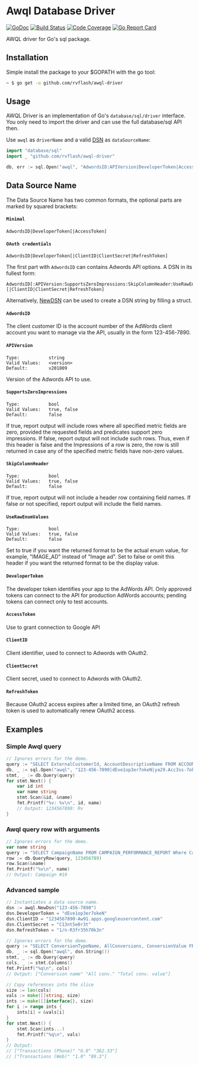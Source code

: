 # Awql Database Driver

[![GoDoc](https://godoc.org/github.com/rvflash/awql-driver?status.svg)](https://godoc.org/github.com/rvflash/awql-driver)
[![Build Status](https://img.shields.io/travis/rvflash/awql-driver.svg)](https://travis-ci.org/rvflash/awql-driver)
[![Code Coverage](https://img.shields.io/codecov/c/github/rvflash/awql-driver.svg)](http://codecov.io/github/rvflash/awql-driver?branch=master)
[![Go Report Card](https://goreportcard.com/badge/github.com/rvflash/awql-driver)](https://goreportcard.com/report/github.com/rvflash/awql-driver)


AWQL driver for Go's sql package.


## Installation

Simple install the package to your $GOPATH with the go tool:

```bash
~ $ go get -u github.com/rvflash/awql-driver
```

## Usage

AWQL Driver is an implementation of Go's `database/sql/driver` interface.
You only need to import the driver and can use the full database/sql API then.

Use `awql` as `driverName` and a valid [DSN](#data-source-name) as `dataSourceName`:

```go
import "database/sql"
import _ "github.com/rvflash/awql-driver"

db, err := sql.Open("awql", "AdwordsID:APIVersion|DeveloperToken|AccessToken")
```

## Data Source Name

The Data Source Name has two common formats, the optional parts are marked by squared brackets:

#### `Minimal`
```
AdwordsID|DeveloperToken[|AccessToken]
```
#### `OAuth credentials`
```
AdwordsID|DeveloperToken[|ClientID|ClientSecret|RefreshToken]
```

The first part with `AdwordsID` can contains Adwords API options. A DSN in its fullest form:
```
AdwordsID[:APIVersion:SupportsZeroImpressions:SkipColumnHeader:UseRawEnumValues]|DeveloperToken[|AccessToken][|ClientID|ClientSecret|RefreshToken]
```

Alternatively, [NewDSN](https://godoc.org/github.com/rvflash/awql-driver#Dsn) can be used to create a DSN string by filling a struct.


#### `AdwordsID`

The client customer ID is the account number of the AdWords client account you want to manage via the API, usually in the form 123-456-7890.

#### `APIVersion`

```
Type:           string
Valid Values:   <version>
Default:        v201809
```
Version of the Adwords API to use.

#### `SupportsZeroImpressions`

```
Type:           bool
Valid Values:   true, false
Default:        false
```
If true, report output will include rows where all specified metric fields are zero, provided the requested fields and predicates support zero impressions.
If false, report output will not include such rows. 
Thus, even if this header is false and the Impressions of a row is zero, the row is still returned in case any of the specified metric fields have non-zero values. 

#### `SkipColumnHeader`

```
Type:           bool
Valid Values:   true, false
Default:        false
```
If true, report output will not include a header row containing field names.
If false or not specified, report output will include the field names.

#### `UseRawEnumValues`

```
Type:           bool
Valid Values:   true, false
Default:        false
```
Set to true if you want the returned format to be the actual enum value, for example, "IMAGE_AD" instead of "Image ad".
Set to false or omit this header if you want the returned format to be the display value.

#### `DeveloperToken`

The developer token identifies your app to the AdWords API.
Only approved tokens can connect to the API for production AdWords accounts; pending tokens can connect only to test accounts.

#### `AccessToken`

Use to grant connection to Google API

#### `ClientID`

Client identifier, used to connect to Adwords with OAuth2.

#### `ClientSecret`

Client secret, used to connect to Adwords with OAuth2.

#### `RefreshToken`

Because OAuth2 access expires after a limited time, an OAuth2 refresh token is used to automatically renew OAuth2 access.


## Examples

### Simple Awql query
 
```go
// Ignores errors for the demo.
query := "SELECT ExternalCustomerId, AccountDescriptiveName FROM ACCOUNT_PERFORMANCE_REPORT"
db, _ := sql.Open("awql", "123-456-7890|dEve1op3er7okeN|ya29.Acc3ss-7ok3n")
stmt, _ := db.Query(query)
for stmt.Next() {
    var id int
    var name string
    stmt.Scan(&id, &name)
    fmt.Printf("%v: %v\n", id, name)
    // Output: 1234567890: Rv
}
```
 
### Awql query row with arguments

```go
// Ignores errors for the demo.
var name string
query := "SELECT CampaignName FROM CAMPAIGN_PERFORMANCE_REPORT Where CampaignId = ?"
row := db.QueryRow(query, 123456789)
row.Scan(&name)
fmt.Printf("%v\n", name)
// Output: Campaign #19
```

### Advanced sample

```go
// Instantiates a data source name.
dsn := awql.NewDsn("123-456-7890")
dsn.DeveloperToken = "dEve1op3er7okeN"
dsn.ClientID = "1234567890-Aw91.apps.googleusercontent.com"
dsn.ClientSecret = "C13nt5e0r3t"
dsn.RefreshToken = "1/n-R3fr35h70k3n"

// Ignores errors for the demo.
query := "SELECT ConversionTypeName, AllConversions, ConversionValue FROM CRITERIA_PERFORMANCE_REPORT DURING LAST_7_DAYS"
db, _ := sql.Open("awql", dsn.String())
stmt, _ := db.Query(query)
cols, _ := stmt.Columns()
fmt.Printf("%q\n", cols)
// Output: ["Conversion name" "All conv." "Total conv. value"]

// Copy references into the slice
size := len(cols)
vals := make([]string, size)
ints := make([]interface{}, size)
for i := range ints {
    ints[i] = &vals[i]
}
for stmt.Next() {
    stmt.Scan(ints...)
    fmt.Printf("%q\n", vals)
}
// Output:
// ["Transactions (Phone)" "6.0" "362.33"]
// ["Transactions (Web)" "1.0" "89.3"]
```
